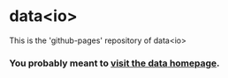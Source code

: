 # data&lt;io&gt;

This is the 'github-pages' repository of data&lt;io&gt;

### You probably meant to <a href="https://sitterheim.github.io/data.io-home/">visit the data<io> homepage</a>.
